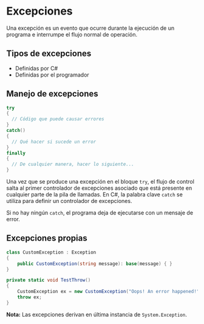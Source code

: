 # Excepciones

Una excepción es un evento que ocurre durante la ejecución de un programa e interrumpe el flujo normal de operación.

## Tipos de excepciones

- Definidas por C#
- Definidas por el programador

## Manejo de excepciones

```cs
try
{
  // Código que puede causar errores
}
catch()
{
  // Qué hacer si sucede un error
}
finally
{
  // De cualquier manera, hacer lo siguiente...
}
```

Una vez que se produce una excepción en el bloque `try`, el flujo de control salta al primer controlador de excepciones asociado que está presente en cualquier parte de la pila de llamadas. En C#, la palabra clave `catch` se utiliza para definir un controlador de excepciones.

Si no hay ningún `catch`, el programa deja de ejecutarse con un mensaje de error.

## Excepciones propias

```cs
class CustomException : Exception
{
    public CustomException(string message): base(message) { }
}
```

```cs
private static void TestThrow()
{
    CustomException ex = new CustomException("Oops! An error happened!");
    throw ex;
}
```

**Nota:** Las excepciones derivan en última instancia de `System.Exception`.
